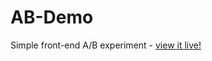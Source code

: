 # AB-Demo
Simple front-end A/B experiment - [view it live!](https://nicomontoya.github.io/AB-Demo/)
